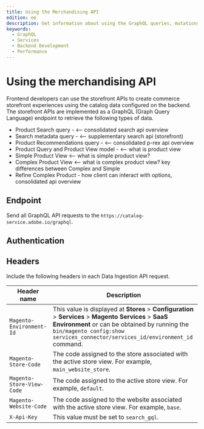```yaml
---
title: Using the Merchandising API
edition: ee
description: Get information about using the GraphQL queries, mutations, and types provided by the merchandising APIs.
keywords:
  - GraphQL
  - Services
  - Backend Development
  - Performance
---
```


# Using the merchandising API

Frontend developers can use the storefront APIs to create commerce storefront experiences using the catalog data configured on the backend. The storefront APIs are implemented as a GraphQL (Graph Query Language) endpoint to retrieve the following types of data.

- Product Search query - <-- consolidated search api overview
- Search metadata query - <-- supplementary search api (storefront)
- Product Recommendations query -  <-- consolidated p-rex api overview
- Product Query and Product View model - <-- what is product view
- Simple Product View  <-- what is simple product view?
- Complex Product View <-- what is complex product view? key differences between Complex and Simple
- Refine Complex Product - how client can interact with options, consolidated api overview

## Endpoint

Send all GraphQL API requests to the `https://catalog-service.adobe.io/graphql`.

## Authentication

## Headers

Include the following headers in each Data Ingestion API request.

<!--Requires update for CCDM context-->

Header name| Description
--- | ---
`Magento-Environment-Id` | This value is displayed at **Stores** > **Configuration** > **Services** > **Magento Services** > **SaaS Environment** or can be obtained by running the `bin/magento config:show services_connector/services_id/environment_id` command.
`Magento-Store-Code` | The code assigned to the store associated with the active store view. For example, `main_website_store`.
`Magento-Store-View-Code` | The code assigned to the active store view. For example, `default`.
`Magento-Website-Code` | The code assigned to the website associated with the active store view. For example, `base`.
`X-Api-Key` | This value must be set to `search_gql`.
